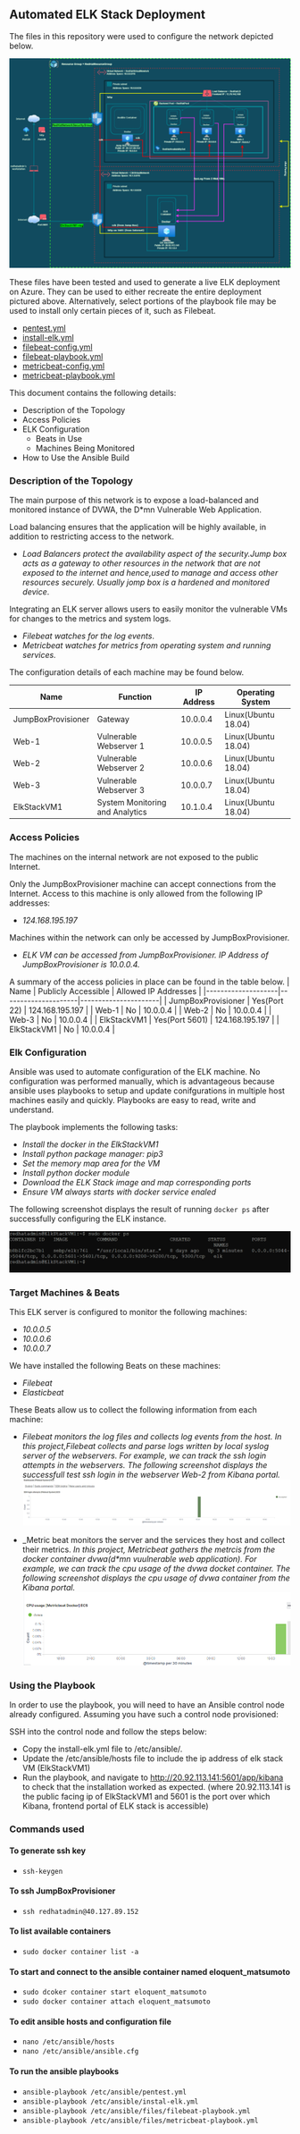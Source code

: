 ## Automated ELK Stack Deployment

The files in this repository were used to configure the network depicted below.

![Network Diagram](Diagrams/Network_Diagram_Project1.png)

These files have been tested and used to generate a live ELK deployment on Azure. They can be used to either recreate the entire deployment pictured above. Alternatively, select portions of the playbook file may be used to install only certain pieces of it, such as Filebeat.

  - [pentest.yml](Ansible\pentest.yml)
  - [install-elk.yml](Ansible\install-elk.yml)
  - [filebeat-config.yml](Ansible\filebeat-config.yml)
  - [filebeat-playbook.yml](Ansible\filebeat-playbook.yml)
  - [metricbeat-config.yml](Ansible\metricbeat-config.yml)
  - [metricbeat-playbook.yml](Ansible\metricbeat-playbook.yml)

This document contains the following details:
 - Description of the Topology
 - Access Policies
 - ELK Configuration
   - Beats in Use
   - Machines Being Monitored
 - How to Use the Ansible Build


### Description of the Topology

The main purpose of this network is to expose a load-balanced and monitored instance of DVWA, the D*mn Vulnerable Web Application.

Load balancing ensures that the application will be highly available, in addition to restricting access to the network.
- _Load Balancers protect the availability aspect of the security.Jump box acts as a gateway to other resources in the network that are not exposed to the internet and hence,used to manage and access other resources securely. Usually jomp box is a hardened and monitored device_.

Integrating an ELK server allows users to easily monitor the vulnerable VMs for changes to the metrics and system logs.
- _Filebeat watches for the log events_.
- _Metricbeat watches for metrics from operating system and running services._

The configuration details of each machine may be found below.

| Name               | Function                        | IP Address | Operating System     |
|--------------------|---------------------------------|------------|----------------------|
| JumpBoxProvisioner | Gateway                         | 10.0.0.4   | Linux(Ubuntu 18.04)  |
| Web-1              | Vulnerable Webserver 1          | 10.0.0.5   | Linux(Ubuntu 18.04)  |
| Web-2              | Vulnerable Webserver 2          | 10.0.0.6   | Linux(Ubuntu 18.04)  |
| Web-3              | Vulnerable Webserver 3          | 10.0.0.7   | Linux(Ubuntu 18.04)  |
| ElkStackVM1        | System Monitoring and Analytics | 10.1.0.4   | Linux(Ubuntu 18.04)  |

### Access Policies

The machines on the internal network are not exposed to the public Internet. 

Only the JumpBoxProvisioner machine can accept connections from the Internet. Access to this machine is only allowed from the following IP addresses:
- _124.168.195.197_

Machines within the network can only be accessed by JumpBoxProvisioner.
- _ELK VM can be accessed from JumpBoxProvisioner. IP Address of JumpBoxProvisioner is 10.0.0.4._ 

A summary of the access policies in place can be found in the table below.
| Name               | Publicly Accessible | Allowed IP Addresses |
|--------------------|---------------------|----------------------|
| JumpBoxProvisioner | Yes(Port 22)        | 124.168.195.197      |
| Web-1              | No                  | 10.0.0.4             |
| Web-2              | No                  | 10.0.0.4             |
| Web-3              | No                  | 10.0.0.4             |
| ElkStackVM1        | Yes(Port 5601)      | 124.168.195.197      |
| ElkStackVM1        | No                  | 10.0.0.4             |

### Elk Configuration

Ansible was used to automate configuration of the ELK machine. No configuration was performed manually, which is advantageous because ansible uses
playbooks to setup and update conifgurations in multiple host machines easily and quickly. Playbooks are easy to read, write and understand.

The playbook implements the following tasks:
- _Install the docker in the ElkStackVM1_
- _Install python package manager: pip3_
- _Set the memory map area for the VM_
- _Install python docker module_
- _Download the ELK Stack image and map corresponding ports_
- _Ensure VM always starts with docker service enaled_

The following screenshot displays the result of running `docker ps` after successfully configuring the ELK instance.

![Successful ELK Configuration](Diagrams/docker_ps_output.png)

### Target Machines & Beats
This ELK server is configured to monitor the following machines:
- _10.0.0.5_
- _10.0.0.6_
- _10.0.0.7_

We have installed the following Beats on these machines:
- _Filebeat_
- _Elasticbeat_

These Beats allow us to collect the following information from each machine:
- _Filebeat monitors the log files and collects log events from the host.
  In this project,Filebeat collects and parse logs written by local syslog server of the webservers.
  For example, we can track the ssh login attempts in the webservers._
  _The following screenshot displays the successfull test ssh login in the webserver Web-2 from Kibana portal._
  ![Kibana dilspaying ssh login attempt on Web-2](Diagrams/web-2_ssh_login_attempt.png)

- _Metric beat monitors the server and the services they host and collect their metrics.
  _In this project, Metricbeat gathers the metrcis from the docker container dvwa(d*mn vuulnerable web application)._
  _For example, we can track the cpu usage of the dvwa docket container._
  _The following screenshot displays the cpu usage of dvwa container from the Kibana portal._
   ![Kibana displaying cpu usage of DVWA container](Diagrams/cpu_usage_dvwa.png)

### Using the Playbook
In order to use the playbook, you will need to have an Ansible control node already configured. Assuming you have such a control node provisioned: 

SSH into the control node and follow the steps below:
- Copy the install-elk.yml file to /etc/ansible/.
- Update the /etc/ansible/hosts file to include the ip address of elk stack VM (ElkStackVM1) 
- Run the playbook, and navigate to http://20.92.113.141:5601/app/kibana to check that the installation worked as expected.
  (where 20.92.113.141 is the public facing ip of ElkStackVM1 and 5601 is the port over which Kibana, frontend portal of ELK stack is accessible)

### Commands used

#### To generate ssh key

- `ssh-keygen` 

#### To ssh JumpBoxProvisioner

- `ssh redhatadmin@40.127.89.152`

#### To list available containers

- `sudo docker container list -a`

#### To start and connect to the ansible container named eloquent_matsumoto

- `sudo dcoker container start eloquent_matsumoto`
- `sudo docker container attach eloquent_matsumoto`

#### To edit ansible hosts and configuration file

- `nano /etc/ansible/hosts`
- `nano /etc/ansible/ansible.cfg`

#### To run the ansible playbooks

- `ansible-playbook /etc/ansible/pentest.yml`
- `ansible-playbook /etc/ansible/instal-elk.yml`
- `ansible-playbook /etc/ansible/files/filebeat-playbook.yml`
- `ansible-playbook /etc/ansible/files/metricbeat-playbook.yml`

